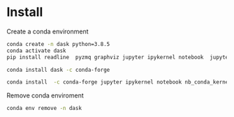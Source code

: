 # Install

Create a conda environment

```bash
conda create -n dask python=3.8.5
conda activate dask
pip install readline  pyzmq graphviz jupyter ipykernel notebook  jupyterlab  jupyter_contrib_nbextensions

conda install dask -c conda-forge

conda install  -c conda-forge jupyter ipykernel notebook nb_conda_kernels jupyterlab nb_conda_kernels  jupyter_contrib_nbextensions pip
```

Remove conda enviroment

```bash
conda env remove -n dask
```
